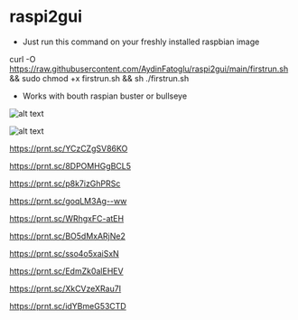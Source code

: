 # raspi2gui

- Just run this command on your freshly installed raspbian image  


curl -O https://raw.githubusercontent.com/AydinFatoglu/raspi2gui/main/firstrun.sh && sudo chmod +x firstrun.sh && sh ./firstrun.sh

- Works with bouth raspian buster or bullseye 

![alt text](https://img001.prntscr.com/file/img001/KLTnyULnTSejWh1T4pb9dw.png)

![alt text](https://img001.prntscr.com/file/img001/HUMYEGSPRV2bKYqAOEQUXQ.png)

https://prnt.sc/YCzCZgSV86KO

https://prnt.sc/8DPOMHGgBCL5

https://prnt.sc/p8k7izGhPRSc

https://prnt.sc/goqLM3Ag--ww

https://prnt.sc/WRhgxFC-atEH

https://prnt.sc/BO5dMxARjNe2

https://prnt.sc/sso4o5xaiSxN

https://prnt.sc/EdmZk0alEHEV

https://prnt.sc/XkCVzeXRau7I

https://prnt.sc/idYBmeG53CTD














